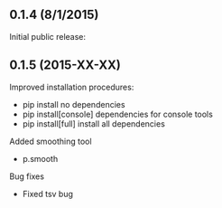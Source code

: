 ## 0.1.4 (8/1/2015)

Initial public release:


## 0.1.5 (2015-XX-XX)

Improved installation procedures:

  - pip install           no dependencies
  - pip install[console]  dependencies for console tools
  - pip install[full]     install all dependencies

Added smoothing tool
  - p.smooth 

Bug fixes
  - Fixed tsv bug
